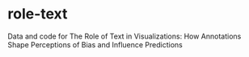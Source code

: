# role-text
Data and code for The Role of Text in Visualizations: How Annotations Shape Perceptions of Bias and Influence Predictions

